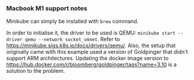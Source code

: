 ### Macbook M1 support notes

Minikube can simply be installed with `brew` command.

In order to initialise it, the driver to be used is QEMU: `minikube start --driver qemu --network socket_vmnet`. Refer to https://minikube.sigs.k8s.io/docs/drivers/qemu/.
Also, the setup that originally came with this example used a version of Goldpinger that didn't support ARM architectures. Updating the docker image version to https://hub.docker.com/r/bloomberg/goldpinger/tags?name=3.10
is a solution to the problem.
